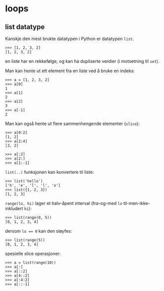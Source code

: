 # loops

## list datatype

Kanskje den mest brukte datatypen i Python er datatypen `list`.

    >>> [1, 2, 3, 2]
    [1, 2, 3, 2]

en liste har en rekkefølge, og kan ha dupliserte verdier 
(i motsetning til `set`).

Man kan hente ut ett element fra en liste ved å bruke en indeks:

    >>> a = [1, 2, 3, 2]  
    >>> a[0]
    1
    >>> a[1]
    2
    >>> a[2]
    3
    >>> a[-1]
    2
    
Man kan også hente ut flere sammenhengende elementer (`slice`):

    >>> a[0:2]
    [1, 2]
    >>> a[2:4]
    [3, 2]
    
    >>> a[:2]
    >>> a[2:]
    >>> a[1:-1]

`list(..)` funksjonen kan konvertere til liste:

    >>> list('hello')
    ['h', 'e', 'l', 'l', 'o']
    >>> list({1, 2, 3})
    [1, 2, 3]

`range(lo, hi)` lager et halv-åpent interval (fra-og-med `lo` til-men-ikke-inkludert `hi`):

    >>> list(range(0, 5))
    [0, 1, 2, 3, 4]
    
dersom `lo == 0` kan den sløyfes:

    >>> list(range(5))
    [0, 1, 2, 3, 4]    

spesielle slice operasjoner:

    >>> a = list(range(10))
    >>> a[:]
    >>> a[::2]
    >>> a[4::2]
    >>> a[:4:2]
    >>> a[::-1]
